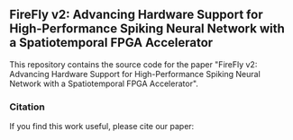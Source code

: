 ## FireFly v2: Advancing Hardware Support for High-Performance Spiking Neural Network with a Spatiotemporal FPGA Accelerator

This repository contains the source code for the paper "FireFly v2: Advancing Hardware Support for High-Performance Spiking Neural Network with a Spatiotemporal FPGA Accelerator".

### Citation

If you find this work useful, please cite our paper:

```
```